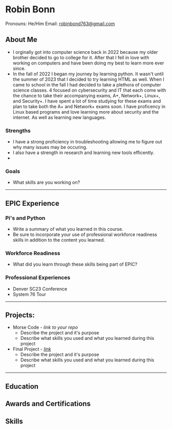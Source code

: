 # Robin Bonn
Pronouns: He/Him
Email: robinbond763@gmail.com
## About Me
* I orginally got into computer science back in 2022 because my older brother decided to go to college for it. After that I fell in love with working on computers and have been doing my best to learn more ever since.
* In the fall of 2022 I began my journey by learning python. It wasn't until the summer of 2023 that I decided to try learning HTML as well. When I came to school in the fall I had decided to take a plethora of computer science classes. 4 focused on cybersecurity and IT that each come with the chance to take their accompanying exams, A+, Network+, Linux+, and Security+. I have spent a lot of time studying for these exams and plan to take both the A+ and Network+ exams soon. I have proficency in Linux based programs and love learning more about security and the internet. As well as learning new languages.
### Strengths
- I have a strong proficiency in troubleshooting allowing me to figure out why many issues may be occuring.
- I also have a strength in research and learning new tools efficently.
- 
### Goals
- What skills are you working on?

---
## EPIC Experience

### Pi's and Python
* Write a summary of what you learned in this course.  
* Be sure to incorporate your use of professional workforce readiness skills in addition to the content you learned.

### Workforce Readiness
- What did you learn through these skills being part of EPIC?

### Professional Experiences
- Denver SC23 Conference
- System 76 Tour

---
## Projects: 
-  Morse Code - *link to your repo*
	- Describe the project and it's purpose
	- Describe what skills you used and what you learned during this project
- Final Project - *[link](https://github.com/RobinBonn/finalProject)*
	 - Describe the project and it's purpose
	- Describe what skills you used and what you learned during this project


---

## Education
## Awards and Certifications
## Skills
